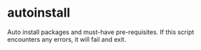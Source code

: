 # autoinstall
Auto install packages and must-have pre-requisites. If this script encounters any errors, it will fail and exit.
